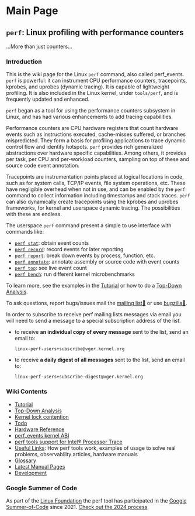 # Main Page

## `perf`: Linux profiling with performance counters
...More than just counters...

### Introduction

This is the wiki page for the Linux `perf` command, also called perf_events. `perf` is powerful: it can instrument CPU performance counters, tracepoints, kprobes, and uprobes (dynamic tracing). It is capable of lightweight profiling. It is also included in the Linux kernel, under `tools/perf`, and is frequently updated and enhanced.

`perf` began as a tool for using the performance counters subsystem in Linux, and has had various enhancements to add tracing capabilities.

Performance counters are CPU hardware registers that count hardware events such as instructions executed, cache-misses suffered, or branches mispredicted. They form a basis for profiling applications to trace dynamic control flow and identify hotspots. `perf` provides rich generalized abstractions over hardware specific capabilities. Among others, it provides per task, per CPU and per-workload counters, sampling on top of these and source code event annotation.

Tracepoints are instrumentation points placed at logical locations in code, such as for system calls, TCP/IP events, file system operations, etc. These have negligible overhead when not in use, and can be enabled by the `perf` command to collect information including timestamps and stack traces. `perf` can also dynamically create tracepoints using the kprobes and uprobes frameworks, for kernel and userspace dynamic tracing. The possibilities with these are endless.

The userspace `perf` command present a simple to use interface with commands like:

- [`perf stat`](tutorial/#counting-with-perf-stat): obtain event counts
- [`perf record`](tutorial/#sampling-with-perf-record): record events for later reporting
- [`perf report`](tutorial/#sample-analysis-with-perf-report): break down events by process, function, etc.
- [`perf annotate`](tutorial/#source-level-analysis-with-perf-annotate): annotate assembly or source code with event counts
- [`perf top`](tutorial/#live-analysis-with-perf-top): see live event count 
- [`perf bench`](tutorial/#benchmarking-with-perf-bench): run different kernel microbenchmarks

To learn more, see the examples in the [Tutorial](tutorial) or how to do a [Top-Down Analysis](top-down-analysis).

To ask questions, report bugs/issues mail the [mailing list📨](https://lore.kernel.org/linux-perf-users/) or use [bugzilla🐞](https://bugzilla.kernel.org/buglist.cgi?bug_status=__open__&order=changeddate%20DESC%2Cpriority%2Cbug_severity&product=Tracing%2FProfiling&query_format=advanced).

In order to subscribe to receive perf mailing lists messages via email you will need to send a message to a special subscription address of the list.

* to receive **an individual copy of every message** sent to the list, send an email to:

    `linux-perf-users+subscribe@vger.kernel.org`

* to receive **a daily digest of all messages** sent to the list, send an email to:

    `linux-perf-users+subscribe-digest@vger.kernel.org`

### Wiki Contents

- [Tutorial](tutorial)
- [Top-Down Analysis](top-down-analysis)
- [Kernel lock contention](lock-contention)
- [Todo](todo)
- [Hardware Reference](hardware-reference)
- [perf_events kernel ABI](perf_events-kernel-abi)
- [perf tools support for Intel® Processor Trace](perf-tools-support-for-intel-processor-trace)
- [Useful Links](useful-links): How perf tools work, examples of usage to solve real problems, observability articles, hardware manuals
- [Glossary](glossary)
- [Latest Manual Pages](latest-manual-pages)
- [Development](development)

### Google Summer of Code

As part of the [Linux Foundation](https://www.linuxfoundation.org/) the perf tool has participated in the [Google Summer-of-Code](https://summerofcode.withgoogle.com/) since 2021. [Check out the 2024 process](https://wiki.linuxfoundation.org/gsoc/2024-gsoc-perf).
